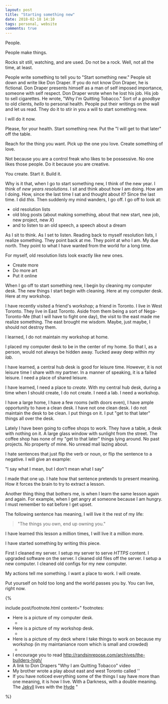 ```yaml
---
layout: post
title: "Starting something new"
date: 2018-02-18 14:10
tags: personal, website
comments: true
---
```


People.

People make things.

Rocks sit still, watching, and are used. Do not be a rock. Well, not all the time, at least.

People write something to tell you to "Start something new." People sit down and write like Don Draper. If you do not know Don Draper, he is fictional. Don Draper presents himself as a man of self imposed importance, someone with self respect. Don Draper wrote when he lost his job. His job to sell cigarettes. He wrote, "Why I'm Quitting Tobacco." Sort of a _goodbye_ to old clients, _hello_ to personal health. People put their writings on the wall and let us read. They do it to stir in you a will to start something new.

I will do it now.

Please, for your health. Start something new. Put the "I will get to that later" off the table.

Reach for the thing you want. Pick up the one you love. Create something of love.

Not because you are a control freak who likes to be possessive. No one likes those people. Do it because you are creative.

You create. Start it. Build it.

Why is it that,
when I go to start something new, I think of the new year. I think of _new_ _years_ _resolutions_. I sit and think about how I am doing. How am I doing. How, since the last time I sat and thought about it? Since the last time. I did _this_. Then suddenly my mind wanders, I go off. I go off to look at:

- old resolution lists
- old blog posts (about making something, about that new start, new job, new project, new _X_)
- and to listen to an old speech, a speech about a dream

As I sit to think. As I set to listen. Reading back to myself resolution lists, I realize something. They point back at me. They point at who I am. My due north. They point to what I have wanted from the world for a long time.

For myself, old resolution lists look exactly like new ones.

- Create more
- Do more art
- Put it online

When I go off to start something new, I begin by cleaning my computer desk. The new things I start begin with cleaning. Here at my computer desk. Here at my workshop.

I have recently visited a friend's workshop; a friend in Toronto. I live in West Toronto. They live in East Toronto. Aside from them being a sort of Nega-Toronto-Me (that I will have to fight one day), the visit to the east made me realize something. The east brought me wisdom. Maybe, just maybe, I should not destroy them.

I learned, I do not maintain my workshop at home.

I placed my computer desk to be in the center of my home. So that I, as a person, would not always be hidden away. Tucked away deep within _my_ _lab_.

I have learned, a central hub desk is good for leisure time. However, it is not leisure time I share with my partner. In a manner of speaking, it is a failed leisure. I need a place of shared leisure.

I have learned, I need a place to _create_. With my central hub desk, during a time when I should create, I do not create. I need a lab. I need a workshop.

I have a large home, I have a few rooms (with doors even), I have ample opportunity to have a clean desk.
I have not one clean desk. I do not maintain the desk to be clean. I put things on it. I put "get to that later" things all over the desk.

Lately I have been going to coffee shops to work. They have a table, a desk with nothing on it. A large glass window with sunlight from the street. The coffee shop has none of my "get to that later" things lying around. No past projects. No property of mine. No unread mail lazing about.

I hate sentences that just flip the verb or noun, or flip the sentence to a negative. I will give an example:

"I say what I mean, but I don't mean what I say"

I made that one up. I hate how that sentence pretends to present meaning. How it forces the brain to try to extract a lesson.

Another thing thing that bothers me, is when I learn the same lesson again and again. For example, when I get angry at someone because I am hungry. I must remember to eat before I get upset.

The following sentence has meaning, I will live it the rest of my life:

> "The things you own, end up owning you."

I have learned this lesson a million times, I will live it a million more.

I have started something by writing this piece.

First I cleaned my server. I setup my server to serve _HTTPS_ content. I upgraded software on the server. I cleaned old files off the server. I setup a new computer. I cleaned old configs for my new computer.

My actions tell me something. I want a place to work. I will create.

Put yourself on hold too long and the world passes you by. You can live, right now.

{%

include post/footnote.html content="
footnotes:

- Here is a picture of my computer desk.
  - ![]()
- Here is a picture of my workshop desk.
  - ![]()
- Here is a picture of my deck where I take things to work on because my workshop (in my maintaniance room which is small and crowded)
  - ![]()
- I encourage you to read http://randsinrepose.com/archives/the-builders-high/
- A link to Don Drapers \"Why I am Quitting Tobacco\" video
- My brother wrote a play about east and west Toronto called ''
- If you have noticed everything some of the things I say have more than one meaning, it is how I live. With a Darkness, with a double meaning. The [Jekyll](https://jekyllrb.com/docs/sites/) lives with the [Hyde](https://maps.google.ca/maps?q=hyde+park+toronto)
"

%}
